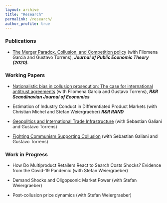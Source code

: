```yaml
---
layout: archive
title: "Research"
permalink: /research/
author_profile: true
---
```


### Publications

* [The Merger Paradox, Collusion, and Competition policy](https://onlinelibrary.wiley.com/doi/abs/10.1111/jpet.12448) (with Filomena Garcia and Gustavo Torrens), ***Journal of Public Economic Theory (2020).***

### Working Papers

* [Nationalistic bias in collusion prosecution: The case for international antitrust agreements](https://papers.ssrn.com/sol3/papers.cfm?abstract_id=2943073) (with Filomena Garcia and Gustavo Torrens), ***R&R Scandinavian Journal of Economics***

* Estimation of Industry Conduct in Differentiated Product Markets (with Christian Michel and Stefan Weiergraeber) ***R&R RAND***

* [Geopolitics and International Trade Infrastructure](https://papers.ssrn.com/sol3/papers.cfm?abstract_id=3882736) (with Sebastian Galiani and Gustavo Torrens)

* [Fighting Communism Supporting Collusion](https://papers.ssrn.com/sol3/papers.cfm?abstract_id=4135570) (with Sebastian Galiani and Gustavo Torrens)

### Work in Progress

* How Do Multiproduct Retailers React to Search Costs Shocks? Evidence from the Covid-19 Pandemic (with Stefan Weiergraeber)

* Demand Shocks and Oligopsonic Market Power (with Stefan Weiergraeber)

* Post-collusion price dynamics (with Stefan Weiergraeber)